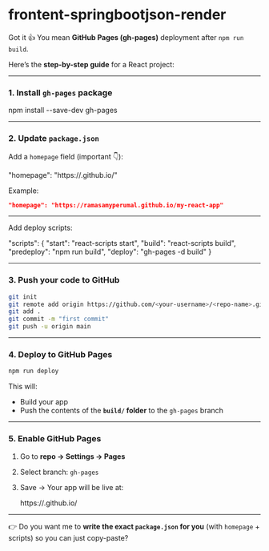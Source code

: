 # frontent-springbootjson-render


Got it 👍 You mean **GitHub Pages (gh-pages)** deployment after `npm run build`.

Here’s the **step-by-step guide** for a React project:

---

### 1. Install `gh-pages` package


npm install --save-dev gh-pages

---

### 2. Update `package.json`

Add a `homepage` field (important 👇):


"homepage": "https://<your-username>.github.io/<repo-name>"

Example:

```json
"homepage": "https://ramasamyperumal.github.io/my-react-app"
```

---

Add deploy scripts:


"scripts": {
  "start": "react-scripts start",
  "build": "react-scripts build",
  "predeploy": "npm run build",
  "deploy": "gh-pages -d build"
}


---

### 3. Push your code to GitHub

```bash
git init
git remote add origin https://github.com/<your-username>/<repo-name>.git
git add .
git commit -m "first commit"
git push -u origin main
```

---

### 4. Deploy to GitHub Pages

```bash
npm run deploy
```

This will:

* Build your app
* Push the contents of the **`build/` folder** to the `gh-pages` branch

---

### 5. Enable GitHub Pages

1. Go to **repo → Settings → Pages**
2. Select branch: `gh-pages`
3. Save → Your app will be live at:

   
   https://<your-username>.github.io/<repo-name>
   

---

👉 Do you want me to **write the exact `package.json` for you** (with `homepage` + scripts) so you can just copy-paste?
